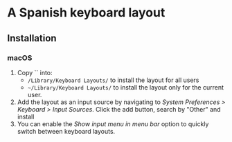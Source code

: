 # A Spanish keyboard layout

## Installation

### macOS

1. Copy `` into:
	- `/Library/Keyboard Layouts/` to install the layout for all users
	- `~/Library/Keyboard Layouts/` to install the layout only for the current user.
2. Add the layout as an input source by navigating to _System Preferences > Keyboard > Input Sources_. Click the add button, search by "Other" and install
3. You can enable the _Show input menu in menu bar_ option to quickly switch between keyboard layouts.
